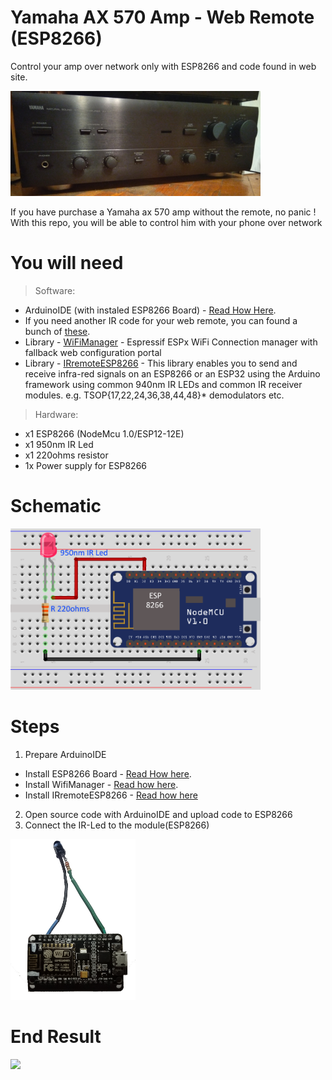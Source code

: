 # Yamaha AX 570 Amp - Web Remote (ESP8266)
Control your amp over network only with ESP8266 and code found in web site.  

![Yamaha AX-570](img/yamaha-amp.jpg)

If you have purchase a Yamaha ax 570 amp without the remote, no panic ! With this repo, you will be able to control him with your phone over network

# You will need

>Software:
   * ArduinoIDE (with instaled ESP8266 Board) - [Read How Here](https://randomnerdtutorials.com/how-to-install-esp8266-board-arduino-ide/).
   * If you need another IR code for your web remote, you can found a bunch of [these](http://lirc-remotes.sourceforge.net/remotes-table.html).
   * Library - [WiFiManager](https://github.com/tzapu/WiFiManager) - Espressif ESPx WiFi Connection manager with fallback web configuration portal
   * Library - [IRremoteESP8266](https://github.com/crankyoldgit/IRremoteESP8266) - This library enables you to send and receive infra-red signals on an ESP8266 or an ESP32 using the Arduino framework using common 940nm IR LEDs and common IR receiver modules. e.g. TSOP{17,22,24,36,38,44,48}* demodulators etc.
  
>Hardware:

* x1 ESP8266 (NodeMcu 1.0/ESP12-12E)
* x1 950nm IR Led
* x1 220ohms resistor
* 1x Power supply for ESP8266

# Schematic 
<img src="img/sch-ir-led.png" data-canonical-src="img/sch-ir-led.png" width="400" />

# Steps
1. Prepare ArduinoIDE
  * Install ESP8266 Board - [Read How here](https://randomnerdtutorials.com/how-to-install-esp8266-board-arduino-ide/).
  * Install WifiManager - [Read how here](https://github.com/tzapu/WiFiManager#install-through-library-manager).
  * Install IRremoteESP8266 - [Read how here](https://github.com/crankyoldgit/IRremoteESP8266#installation)
2. Open source code with ArduinoIDE and upload code to ESP8266
3. Connect the IR-Led to the module(ESP8266)
<img src="img/esp8266%2BIR.jpg" data-canonical-src="img/sch-ir-led.png" width="200" />

# End Result
[<img src="https://img.youtube.com/vi/2LkhKPX8k_k/sddefault.jpg" data-canonical-src="https://img.youtube.com/vi/2LkhKPX8k_k/sddefault.jpg" width="200" />](https://www.youtube.com/watch?v=2LkhKPX8k_k)
